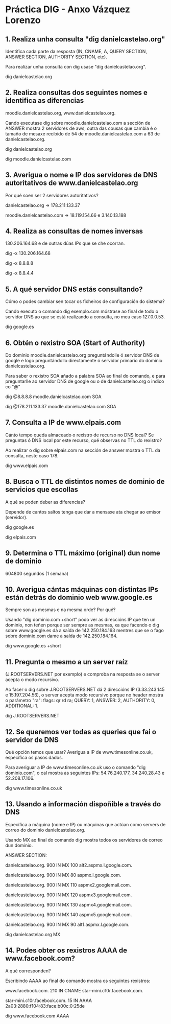 <h1>Práctica DIG - Anxo Vázquez Lorenzo</h1>

<h2>1. Realiza unha consulta "dig danielcastelao.org"</h2>
<p>Identifica cada parte da resposta (IN, CNAME, A, QUERY SECTION, ANSWER SECTION, AUTHORITY SECTION, etc).</p>
<p>Para realizar unha consulta con dig usase "dig danielcastelao.org".</p>
<p>dig danielcastelao.org</p>

<h2>2. Realiza consultas dos seguintes nomes e identifica as diferencias</h2>
<p>moodle.danielcastelao.org, www.danielcastelao.org.</p>
<p>Cando executase dig sobre moodle.danielcastelao.com a sección de ANSWER mostra 2 servidores de aws, outra das cousas que cambia é o tamaño de mesaxe recibido de 54 de moodle.danielcastelao.com a 63 de danielcastelao.org.</p>
<p>dig danielcastelao.org</p>
<p>dig moodle.danielcastelao.com</p>

<h2>3. Averigua o nome e IP dos servidores de DNS autoritativos de www.danielcastelao.org</h2>
<p>Por qué soen ser 2 servidores autoritativos?</p>
<p>danielcastelao.org → 178.211.133.37</p>
<p>moodle.danielcastelao.com → 18.119.154.66 e 3.140.13.188</p>

<h2>4. Realiza as consultas de nomes inversas</h2>
<p>130.206.164.68 e de outras dúas IPs que se che ocorran.</p>
<p>dig -x 130.206.164.68</p>
<p>dig -x 8.8.8.8</p>
<p>dig -x 8.8.4.4</p>

<h2>5. A qué servidor DNS estás consultando?</h2>
<p>Cómo o podes cambiar sen tocar os ficheiros de configuración do sistema?</p>
<p>Cando executo o comando dig exemplo.com móstrase ao final de todo o servidor DNS ao que se está realizando a consulta, no meu caso 127.0.0.53.</p>
<p>dig google.es</p>

<h2>6. Obtén o rexistro SOA (Start of Authority)</h2>
<p>Do dominio moodle.danielcastelao.org preguntándolle ó servidor DNS de google e logo preguntándollo directamente ó servidor primario do dominio danielcastelao.org.</p>
<p>Para saber o rexistro SOA añado a palabra SOA ao final do comando, e para preguntarlle ao servidor DNS de google ou o de danielcastelao.org o indico co "@"</p>
<p>dig @8.8.8.8 moodle.danielcastelao.com SOA</p>
<p>dig @178.211.133.37 moodle.danielcastelao.com SOA</p>

<h2>7. Consulta a IP de www.elpais.com</h2>
<p>Cánto tempo queda almaceado o rexistro de recurso no DNS local? Se preguntas ó DNS local por este recurso, qué observas no TTL do rexistro?</p>
<p>Ao realizar o dig sobre elpais.com na sección de answer mostra o TTL da consulta, neste caso 178.</p>
<p>dig www.elpais.com</p>

<h2>8. Busca o TTL de distintos nomes de dominio de servicios que escollas</h2>
<p>A qué se poden deber as diferencias?</p>
<p>Depende de cantos saltos tenga que dar a mensaxe ata chegar ao emisor (servidor).</p>
<p>dig google.es</p>
<p>dig elpais.com</p>

<h2>9. Determina o TTL máximo (original) dun nome de dominio</h2>
<p>604800 segundos (1 semana)</p>

<h2>10. Averigua cántas máquinas con distintas IPs están detrás do dominio web www.google.es</h2>
<p>Sempre son as mesmas e na mesma orde? Por qué?</p>
<p>Usando "dig dominio.com +short" podo ver as direccións IP que ten un dominio, non teñen porque ser sempre as mesmas, xa que facendo o dig sobre www.google.es dá a saída de 142.250.184.163 mentres que se o fago sobre dominio.com dame a saída de 142.250.184.164.</p>
<p>dig www.google.es +short</p>

<h2>11. Pregunta o mesmo a un server raíz</h2>
<p>(J.ROOTSERVERS.NET por exemplo) e comproba na resposta se o server acepta o modo recursivo.</p>
<p>Ao facer o dig sobre J.ROOTSERVERS.NET dá 2 direccións IP (3.33.243.145 e 15.197.204.56), o server acepta modo recursivo porque no header mostra o parámetro "ra": flags: qr rd ra; QUERY: 1, ANSWER: 2, AUTHORITY: 0, ADDITIONAL: 1.</p>
<p>dig J.ROOTSERVERS.NET</p>

<h2>12. Se queremos ver todas as queries que fai o servidor de DNS</h2>
<p>Qué opción temos que usar? Averigua a IP de www.timesonline.co.uk, especifica os pasos dados.</p>
<p>Para averiguar a IP de www.timesonline.co.uk uso o comando "dig dominio.com", o cal mostra as seguintes IPs: 54.76.240.177, 34.240.28.43 e 52.208.17.106.</p>
<p>dig www.timesonline.co.uk</p>

<h2>13. Usando a información dispoñible a través do DNS</h2>
<p>Especifica a máquina (nome e IP) ou máquinas que actúan como servers de correo do dominio danielcastelao.org.</p>
<p>Usando MX ao final do comando dig mostra todos os servidores de correo dun dominio.</p>
<p>ANSWER SECTION:</p>
<p>danielcastelao.org. 900 IN MX 100 alt2.aspmx.l.google.com.</p>
<p>danielcastelao.org. 900 IN MX 80 aspmx.l.google.com.</p>
<p>danielcastelao.org. 900 IN MX 110 aspmx2.googlemail.com.</p>
<p>danielcastelao.org. 900 IN MX 120 aspmx3.googlemail.com.</p>
<p>danielcastelao.org. 900 IN MX 130 aspmx4.googlemail.com.</p>
<p>danielcastelao.org. 900 IN MX 140 aspmx5.googlemail.com.</p>
<p>danielcastelao.org. 900 IN MX 90 alt1.aspmx.l.google.com.</p>
<p>dig danielcastelao.org MX</p>

<h2>14. Podes obter os rexistros AAAA de www.facebook.com?</h2>
<p>A qué corresponden?</p>
<p>Escribindo AAAA ao final do comando mostra os seguintes rexistros:</p>
<p>www.facebook.com. 210 IN CNAME star-mini.c10r.facebook.com.</p>
<p>star-mini.c10r.facebook.com. 15 IN AAAA 2a03:2880:f104:83:face:b00c:0:25de</p>
<p>dig www.facebook.com AAAA</p>
